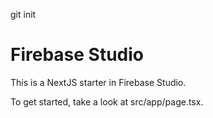 git init
# Firebase Studio

This is a NextJS starter in Firebase Studio.

To get started, take a look at src/app/page.tsx.
